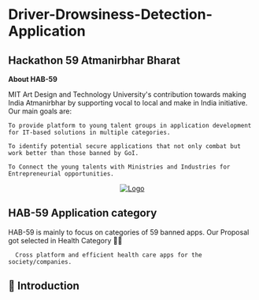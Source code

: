 # Driver-Drowsiness-Detection-Application



## Hackathon 59 Atmanirbhar Bharat

****About HAB-59****

MIT Art Design and Technology University's contribution towards making India Atmanirbhar by supporting vocal to local and make in India initiative. Our main goals are:

    To provide platform to young talent groups in application development for IT-based solutions in multiple categories.
    
    To identify potential secure applications that not only combat but work better than those banned by GoI.
    
    To Connect the young talents with Ministries and Industries for Entrepreneurial opportunities.
<p align="center">
  <a href="https://scodein.tech/">
    <img src="http://hackathon59.mituniversity.edu.in/images/Logos/HAB-59%20logo.png" alt="Logo">
  </a>
  
  ## HAB-59 Application category
  
  HAB-59 is mainly to focus on categories of 59 banned apps. 
  Our Proposal got selected in Health Category 🎉🎇
  
      Cross platform and efficient health care apps for the society/companies.
 ## 📌 Introduction
 
 
